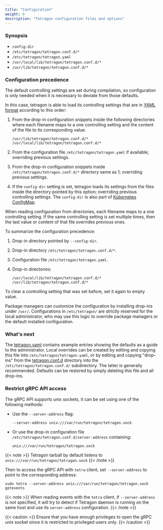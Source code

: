 ```yaml
---
title: "Configuration"
weight: 6
description: "Tetragon configuration files and options"
---
```


### Synopsis

- `config-dir`
- `/etc/tetragon/tetragon.conf.d/*`
- `/etc/tetragon/tetragon.yaml`
- `/usr/local/lib/tetragon/tetragon.conf.d/*`
- `/usr/lib/tetragon/tetragon.conf.d/*`

### Configuration precedence

The default controlling settings are set during compilation, so configuration
is only needed when it is necessary to deviate from those defaults.

In this case, tetragon is able to load its controlling settings that are in
[YAML format](https://yaml.org/) according to this order:

1. From the drop-in configuration snippets inside the following directories
   where each filename maps to a one controlling setting and the content of the
   file to its corresponding value:

   `/usr/lib/tetragon/tetragon.conf.d/*`
   `/usr/local/lib/tetragon/tetragon.conf.d/*`

2. From the configuration file `/etc/tetragon/tetragon.yaml` if available;
   overriding previous settings.

3. From the drop-in configuration snippets inside
   `/etc/tetragon/tetragon.conf.d/*` directory same as 1; overriding previous
   settings.

4. If the `config-dir` setting is set, tetragon loads its settings from the
   files inside the directory pointed by this option; overriding previous
   controlling settings. The `config-dir` is also part of [Kubernetes
   ConfigMap](https://kubernetes.io/docs/concepts/configuration/configmap/).

When reading configuration from directories, each filename maps to a one
controlling setting. If the same controlling setting is set multiple times,
then the last value or content of that file overrides previous ones.

To summarize the configuration precedence:

1. Drop-in directory pointed by `--config-dir`.

2. Drop-in directory `/etc/tetragon/tetragon.conf.d/*`.

3. Configuration file `/etc/tetragon/tetragon.yaml`.

4. Drop-in directories:

   `/usr/local/lib/tetragon/tetragon.conf.d/*`
   `/usr/lib/tetragon/tetragon.conf.d/*`


To clear a controlling setting that was set before, set it again to empty value.

Package managers can customize the configuration by installing drop-ins under
`/usr/`. Configurations in `/etc/tetragon/` are strictly reserved for the local
administrator, who may use this logic to override package managers or the
default installed configuration.

### What's next

The [tetragon.yaml](https://github.com/cilium/tetragon/blob/main/examples/configuration/tetragon.yaml)
contains example entries showing the defaults as a guide to the administrator.
Local overrides can be created by editing and copying this file into
`/etc/tetragon/tetragon.yaml`, or by editing and copying "drop-ins" from the
[tetragon.conf.d](https://github.com/cilium/tetragon/tree/main/examples/configuration/tetragon.conf.d)
directory into the `/etc/tetragon/tetragon.conf.d/` subdirectory. The latter is
generally recommended. Defaults can be restored by simply deleting this file
and all drop-ins.


### Restrict gRPC API access

The gRPC API supports unix sockets, it can be set using one of the following methods:

- Use the `--server-address` flag:

   ```
   --server-address unix:///var/run/tetragon/tetragon.sock
   ```

- Or use the drop-in configuration file `/etc/tetragon/tetragon.conf.d/server-address` containing:

   ```
   unix:///var/run/tetragon/tetragon.sock
   ```

{{< note >}}
Tetragon tarball by default listens to  `unix:///var/run/tetragon/tetragon.sock`
{{< /note >}}

Then to access the gRPC API with `tetra` client, set `--server-address` to point to the corresponding address:

   ```
   sudo tetra --server-address unix:///var/run/tetragon/tetragon.sock getevents
   ```

{{< note >}}
When reading events with the `tetra` client, if `--server-address` is not specified,
it will try to detect if Tetragon daemon is running on the same host and use its
`server-address` configuration.
{{< /note >}}

{{< caution >}}
Ensure that you have enough privileges to open the gRPC unix socket since it is restricted to privileged users only.
{{< /caution >}}
